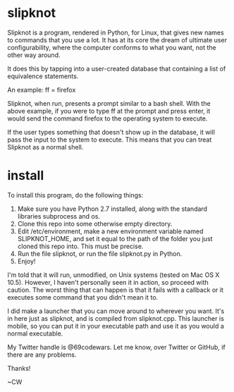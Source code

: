 # slipknot
Slipknot is a program, rendered in Python, for Linux, that gives new names to commands that you use a lot. It has at its core the dream of ultimate user configurability, where the computer conforms to what you want, not the other way around.


It does this by tapping into a user-created database that containing a list of equivalence statements. 

An example: ff = firefox

Slipknot, when run, presents a prompt similar to a bash shell. With the above example, if you were to type ff at the prompt and press enter, it would send the command firefox to the operating system to execute.

If the user types something that doesn't show up in the database, it will pass the input to the system to execute. This means that you can treat Slipknot as a normal shell.

# install

To install this program, do the following things:


1. Make sure you have Python 2.7 installed, along with the standard libraries subprocess and os.
2. Clone this repo into some otherwise empty directory.
3. Edit /etc/environment, make a new environment variable named SLIPKNOT_HOME, and set it equal to the path of the folder you just cloned this repo into. This must be precise.
4. Run the file slipknot, or run the file slipknot.py in Python.
5. Enjoy!

I'm told that it will run, unmodified, on Unix systems (tested on Mac OS X 10.5). However, I haven't personally seen it in action, so proceed with caution. The worst thing that can happen is that it fails with a callback or it executes some command that you didn't mean it to.


I did make a launcher that you can move around to wherever you want. It's in here just as slipknot, and is compiled from slipknot.cpp. This launcher is mobile, so you can put it in your executable path and use it as you would a normal executable.


My Twitter handle is @69codewars. Let me know, over Twitter or GitHub, if there are any problems.


Thanks!


~CW
